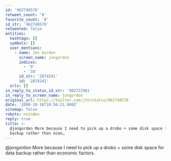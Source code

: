 ```yaml
---
id: '962748578'
retweet_count: '0'
favorite_count: '0'
id_str: '962748578'
retweeted: false
entities:
  hashtags: []
  symbols: []
  user_mentions:
    - name: Jon Gordon
      screen_name: jongordon
      indices:
        - '0'
        - '10'
      id_str: '2874241'
      id: '2874241'
  urls: []
in_reply_to_status_id_str: '962722961'
in_reply_to_screen_name: jongordon
original_url: https://twitter.com/jth/status/962748578
date: '2008-10-16T18:56:21.000Z'
sitemap: false
robots: noindex
reply: true
title: >-
  @jongordon More because I need to pick up a drobo + some disk space for data
  backup rather than econ…
---
```


@jongordon More because I need to pick up a drobo + some disk space for data backup rather than economic factors.